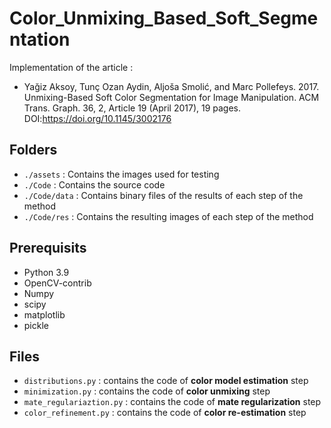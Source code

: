 # Color_Unmixing_Based_Soft_Segmentation
Implementation of the article :
- Yağiz Aksoy, Tunç Ozan Aydin, Aljoša Smolić, and Marc Pollefeys. 2017. Unmixing-Based Soft Color Segmentation for Image Manipulation. ACM Trans. Graph. 36, 2, Article 19 (April 2017), 19 pages. DOI:https://doi.org/10.1145/3002176

## Folders
- ``./assets`` : Contains the images used for testing
- ``./Code`` : Contains the source code
- ``./Code/data`` : Contains binary files of the results of each step of the method
- ``./Code/res`` : Contains the resulting images of each step of the method

## Prerequisits
- Python 3.9
- OpenCV-contrib
- Numpy
- scipy
- matplotlib
- pickle

## Files
- ``distributions.py`` : contains the code of <b>color model estimation</b> step
- ``minimization.py`` : contains the code of <b>color unmixing</b> step
- ``mate_regulariaztion.py`` : contains the code of <b>mate regularization</b> step
- ``color_refinement.py`` : contains the code of <b>color re-estimation</b> step
